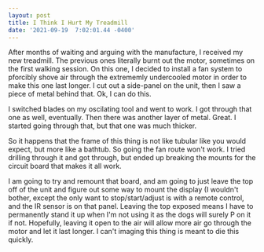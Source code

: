 ```yaml
--- 
layout: post 
title: I Think I Hurt My Treadmill 
date: '2021-09-19  7:02:01.44 -0400' 
--- 
```

After months of waiting and arguing with the manufacture, I received my new treadmill. The previous ones 
literally burnt out the motor, sometimes on the first walking session. On this one, I decided to install a fan 
system to pforcibly shove air through the extrememly undercooled motor in order to make this one last longer. I 
cut out a side-panel on the unit, then I saw a piece of metal behind that. Ok, I can do this. 

I switched blades on my oscilating tool and went to work. I got through that one as well, eventually. Then there 
was another layer of metal. Great. I started going through that, but that one was much thicker. 

So it happens that the frame of this thing is not like tubular like you would expect, but more like a bathtub. 
So going the fan route won't work. I tried drilling through it and got through, but ended up breaking the mounts 
for the circuit board that makes it all work. 

I am going to try and remount that board, and am going to just leave the top off of the unit and figure out some 
way to mount the display (I wouldn't bother, except the only want to stop/start/adjust is with a remote control, 
and the IR sensor is on that panel. Leaving the top exposed means I have to permanently stand it up when I'm not 
using it as the dogs will surely P on it if not. Hopefully, leaving it open to the air will allow more air go 
through the motor and let it last longer. I can't imaging this thing is meant to die this quickly. 
